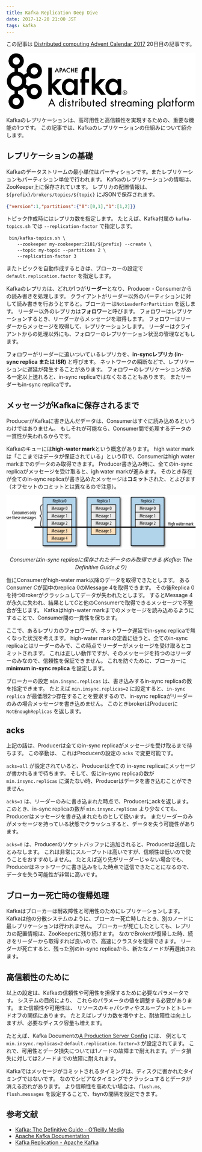 ```yaml
---
title: Kafka Replication Deep Dive
date: 2017-12-20 21:00 JST
tags: kafka
---
```


この記事は [Distributed computing Advent Calendar 2017](https://qiita.com/advent-calendar/2017/distributed-computing) 20日目の記事です。

![Apache Kafka Logo](kafka.png)

Kafkaのレプリケーションは、高可用性と高信頼性を実現するための、重要な機能の1つです。
この記事では、Kafkaのレプリケーションの仕組みについて紹介します。

レプリケーションの基礎
----------------------

Kafkaのデータストリームの最小単位はパーティションです。またレプリケーションもパーティション単位で行われます。
Kafkaのレプリケーションの情報は、ZooKeeper上に保存されています。
レプリカの配置情報は、`${prefix}/brokers/topics/${topic}` にJSONで保存されます。

```json
{"version":1,"partitions":{"0":[0,1],"1":[1,2]}}
```

トピック作成時にはレプリカ数を指定します。
たとえば、Kafka付属の `kafka-topics.sh` では `--replication-factor` で指定します。

     bin/kafka-topics.sh \
        --zookeeper my-zookeeper:2181/${prefix} --create \
        --topic my-topic --partitions 2 \
        --replication-factor 3

またトピックを自動作成するときは、ブローカーの設定で `default.replication.factor` を指定します。

Kafkaのレプリカは、どれか1つが**リーダー**となり、Producer・Consumerからの読み書きを処理します。
クライアントがリーダー以外のパーティションに対して読み書きを行おうとすると。ブローカーは`NotLeaderForPartition` を返します。
リーダー以外のレプリカは**フォロワー**と呼びます。
フォロワーはレプリケーションするとき、リーダーからメッセージを取得します。
フォロワーはリーダーからメッセージを取得して、レプリケーションします。
リーダーはクライアントからの処理以外にも、フォロワーのレプリケーション状況の管理などもします。

フォロワーがリーダーに追いついているレプリカを、**in-syncレプリカ (in-sync replica または ISR)** と呼びます。
ネットワークの瞬断などで、レプリケーションに遅延が発生することがあります。
フォロワーのレプリケーションがある一定以上送れると、in-sync replicaではなくなることもあります。
またリーダーもin-sync replicaです。

メッセージがKafkaに保存されるまで
---------------------------------

ProducerがKafkaに書き込んだデータは、Consumerはすぐに読み込めるというわけではありません。
もしそれが可能なら、Consumer間で処理するデータの一貫性が失われるからです。

Kafkaのキューには**high-water mark**という概念があります。
high water markは「ここまではデータが保証されている」という印で、Consumerはhigh water markまでのデータのみ取得できます。
Producer書き込み時に、全てのin-sync replicaがメッセージを受け取ると、igh water markが進みます。
そのとき存在が全てのin-sync replicaが書き込めたメッセージは**コミット**された、とよびます（オフセットのコミットとは異なるので注意）。

![High water mark](high-water-mark.png)  
<p style='text-align: center; font-style:italic'>
  Consumerはin-sync replicaに保存されたデータのみ取得できる (Kafka: The Definitive Guideより)
</p>

仮にConsumerがhigh-water mark以降のデータを取得できたとします。
あるConsumer *C*が図中のreplica 0のMessage 4を取得できます。
その後Replica 0を持つBrokerがクラッシュしてデータが失われたとします。
するとMessage 4が永久に失われ、結果として*C*と他のConsumerで取得できるメッセージで不整合が生じます。
Kafkaはhigh-water markまでのメッセージを読み込めるようにすることで、Consumer間の一貫性を保ちます。

ここで、あるレプリカのフォロワーが、ネットワーク遅延でin-sync replicaで無くなった状況を考えます。
high-water markの定義に従うと、全てのin-sync replicaとはリーダーのみで、この時点でリーダーがメッセージを受け取るとコミットされます。
これは正しい動作ですが、そのメッセージを持つのはリーダーのみなので、信頼性を保証できません。
これを防ぐために、ブローカーに **minimum in-sync replica** を設定します。

ブローカーの設定 `min.insync.replicas` は、書き込みするin-sync replicaの数を指定できます。
たとえば `min.insync.replicas=2` に設定すると、`in-sync replica` が最低限2つ存在することを要求するので、in-sync replicaがリーダーのみの場合メッセージを書き込めません。
このときbrokerはProducerに `NotEnoughReplicas` を返します。

acks
----

上記の話は、Producerは全てのin-sync replicaがメッセージを受け取るまで待ちます。
この挙動は、 これはProducerの設定の `acks` で変更可能です。

`acks=all` が設定されていると、Producerは全ての in-sync replicaにメッセージが書かれるまで待ちます。
そして、仮にin-sync replicaの数が `min.insync.replicas` に満たない時、Producerはデータを書き込むことができません。

`acks=1` は、リーダーのみに書き込まれた時点で、Producerにackを返します。
このとき、in-sync replicaの数が `min.insync.replicas` より少なくても、Producerはメッセージを書き込まれたものとして扱います。
またリーダーのみがメッセージを持っている状態でクラッシュすると、データを失う可能性があります。

`acks=0` は、Producerのソケットバッファに追加されると、Producerは送信したとみなします。
これは非常にスループットは高いですが、信頼性は低いので使うことをおすすめしません。
たとえば送り先がリーダーじゃない場合でも、Producerはネットワークに書き込みをした時点で送信できたことになるので、データを失う可能性が非常に高いです。

ブローカー死亡時の復帰処理
--------------------------

Kafkaはブローカーは耐故障性と可用性のためにレプリケーションします。
Kafkaは他の分散システムのように、ブローカー死亡時したとき、別のノードに最レプリケーションは行われません。
ブローカーが死亡したとしても、レプリカの配置情報は、ZooKeeperに残り続けます。
なのでBrokerが復帰した時、続きをリーダーから取得すれば良いので、高速にクラスタを復帰できます。
リーダーが死亡すると、残った別のin-sync replicaから、新たなノードが再選出されます。

高信頼性のために
----------------

以上の設定は、Kafkaの信頼性や可用性を担保するために必要なパラメータです。
システムの目的により、 これらのパラメータの値を調整する必要があります。
また信頼性や可用性は、 リソースのキャパシティやスループットとトレードオフの関係にあります。
たとえばレプリカ数を増やすと、耐故障性は向上しますが、必要なディスク容量も増えます。

たとえば、Kafka Documentの[A Production Server Config](https://kafka.apache.org/documentation/#prodconfig) には、
例として `min.insync.replicas=2` `default.replication.factor=3` が設定されてます。
これで、可用性とデータ損失については1ノードの故障まで耐えれます。データ損失に対しては2ノードまでの故障に耐えれます。

Kafkaではメッセージがコミットされるタイミングは、ディスクに書かれたタイミングではないです。
なのでシビアなタイミングでクラッシュするとデータが消える恐れがあります。
より信頼性を高めたい場合は、`flush.ms`, `flush.messages` を設定することで、fsynの間隔を設定できます。

参考文献
--------

- [Kafka: The Definitive Guide - O'Reilly Media](http://shop.oreilly.com/product/0636920044123.do)
- [Apache Kafka Documentation](https://kafka.apache.org/documentation/)
- [Kafka Replication - Apache Kafka](https://cwiki.apache.org/confluence/display/KAFKA/Kafka+Replication)
